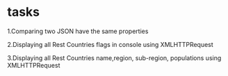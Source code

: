 # tasks

1.Comparing two JSON have the same properties 

2.Displaying all Rest Countries flags in console using XMLHTTPRequest

3.Displaying all Rest Countries name,region, sub-region, populations using XMLHTTPRequest
